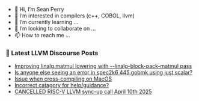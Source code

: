 - 👋 Hi, I’m Sean Perry
- 👀 I’m interested in compilers (c++, COBOL, llvm)
- 🌱 I’m currently learning ...
- 💞️ I’m looking to collaborate on ...
- 📫 How to reach me ...

<!---
s66perry/s66perry is a ✨ special ✨ repository because its `README.md` (this file) appears on your GitHub profile.
You can click the Preview link to take a look at your changes.
--->
### 📕 Latest LLVM Discourse Posts

<!-- DISCOURSE-LLVM:START -->
- [Improving linalg.matmul lowering with --linalg-block-pack-matmul pass](https://discourse.llvm.org/t/improving-linalg-matmul-lowering-with-linalg-block-pack-matmul-pass/85755#post_2)
- [Is anyone else seeing an error in spec2k6 445.gobmk using just scalar?](https://discourse.llvm.org/t/is-anyone-else-seeing-an-error-in-spec2k6-445-gobmk-using-just-scalar/85752#post_4)
- [Issue when cross-compiling on MacOS](https://discourse.llvm.org/t/issue-when-cross-compiling-on-macos/85617#post_2)
- [Incorrect catagory for help/guidance?](https://discourse.llvm.org/t/incorrect-catagory-for-help-guidance/85768#post_1)
- [CANCELLED RISC-V LLVM sync-up call April 10th 2025](https://discourse.llvm.org/t/cancelled-risc-v-llvm-sync-up-call-april-10th-2025/85767#post_1)
<!-- DISCOURSE-LLVM:END -->
